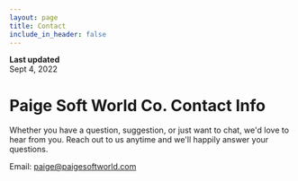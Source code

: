 ```yaml
---
layout: page
title: Contact
include_in_header: false
---
```


**Last updated**  
Sept 4, 2022

# Paige Soft World Co. Contact Info

Whether you have a question, suggestion, or just want to chat, we'd love to hear from you. Reach out to us anytime and we'll happily answer your questions.

Email: paige@paigesoftworld.com
